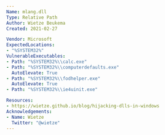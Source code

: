 ```yaml
---
Name: mlang.dll
Type: Relative Path
Author: Wietze Beukema
Created: 2021-02-27

Vendor: Microsoft
ExpectedLocations:
- "%SYSTEM32%"
VulnerableExecutables:
- Path: "%SYSTEM32%\\calc.exe"
- Path: "%SYSTEM32%\\computerdefaults.exe"
  AutoElevate: True
- Path: "%SYSTEM32%\\fodhelper.exe"
  AutoElevate: True
- Path: "%SYSTEM32%\\ie4uinit.exe"

Resources:
- https://wietze.github.io/blog/hijacking-dlls-in-windows
Acknowledgements:
- Name: Wietze
  Twitter: "@wietze"
---
```

